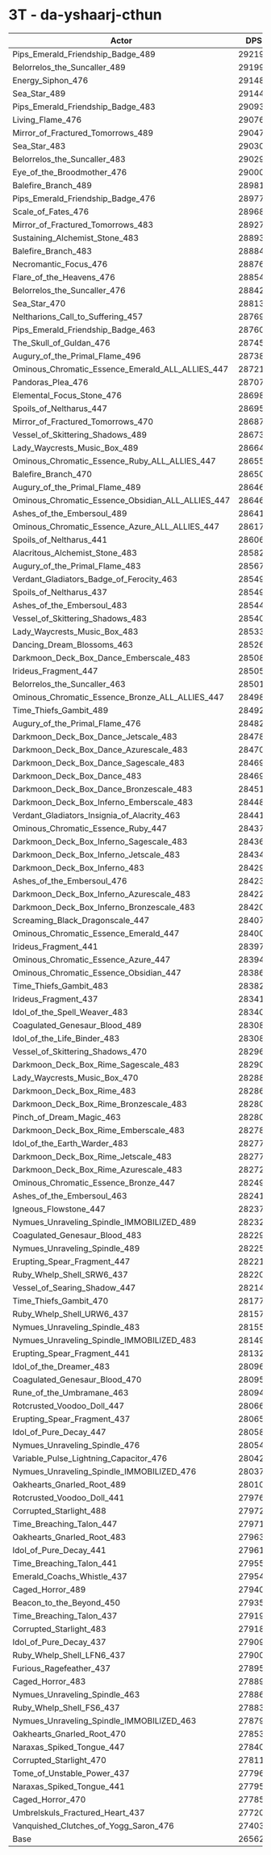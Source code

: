 # 3T - da-yshaarj-cthun
| Actor | DPS | Increase |
|---|:---:|:---:|
|Pips_Emerald_Friendship_Badge_489|292194|10.00%|
|Belorrelos_the_Suncaller_489|291990|9.93%|
|Energy_Siphon_476|291489|9.74%|
|Sea_Star_489|291445|9.72%|
|Pips_Emerald_Friendship_Badge_483|290936|9.53%|
|Living_Flame_476|290766|9.47%|
|Mirror_of_Fractured_Tomorrows_489|290479|9.36%|
|Sea_Star_483|290309|9.29%|
|Belorrelos_the_Suncaller_483|290294|9.29%|
|Eye_of_the_Broodmother_476|290002|9.18%|
|Balefire_Branch_489|289810|9.11%|
|Pips_Emerald_Friendship_Badge_476|289777|9.09%|
|Scale_of_Fates_476|289683|9.06%|
|Mirror_of_Fractured_Tomorrows_483|289278|8.91%|
|Sustaining_Alchemist_Stone_483|288933|8.78%|
|Balefire_Branch_483|288847|8.74%|
|Necromantic_Focus_476|288769|8.71%|
|Flare_of_the_Heavens_476|288546|8.63%|
|Belorrelos_the_Suncaller_476|288425|8.59%|
|Sea_Star_470|288133|8.48%|
|Neltharions_Call_to_Suffering_457|287690|8.31%|
|Pips_Emerald_Friendship_Badge_463|287601|8.28%|
|The_Skull_of_Guldan_476|287457|8.22%|
|Augury_of_the_Primal_Flame_496|287380|8.19%|
|Ominous_Chromatic_Essence_Emerald_ALL_ALLIES_447|287211|8.13%|
|Pandoras_Plea_476|287077|8.08%|
|Elemental_Focus_Stone_476|286987|8.04%|
|Spoils_of_Neltharus_447|286956|8.03%|
|Mirror_of_Fractured_Tomorrows_470|286874|8.00%|
|Vessel_of_Skittering_Shadows_489|286730|7.95%|
|Lady_Waycrests_Music_Box_489|286644|7.92%|
|Ominous_Chromatic_Essence_Ruby_ALL_ALLIES_447|286552|7.88%|
|Balefire_Branch_470|286506|7.86%|
|Augury_of_the_Primal_Flame_489|286466|7.85%|
|Ominous_Chromatic_Essence_Obsidian_ALL_ALLIES_447|286462|7.85%|
|Ashes_of_the_Embersoul_489|286414|7.83%|
|Ominous_Chromatic_Essence_Azure_ALL_ALLIES_447|286173|7.74%|
|Spoils_of_Neltharus_441|286061|7.70%|
|Alacritous_Alchemist_Stone_483|285826|7.61%|
|Augury_of_the_Primal_Flame_483|285672|7.55%|
|Verdant_Gladiators_Badge_of_Ferocity_463|285497|7.48%|
|Spoils_of_Neltharus_437|285494|7.48%|
|Ashes_of_the_Embersoul_483|285440|7.46%|
|Vessel_of_Skittering_Shadows_483|285406|7.45%|
|Lady_Waycrests_Music_Box_483|285336|7.42%|
|Dancing_Dream_Blossoms_463|285261|7.39%|
|Darkmoon_Deck_Box_Dance_Emberscale_483|285085|7.33%|
|Irideus_Fragment_447|285054|7.32%|
|Belorrelos_the_Suncaller_463|285013|7.30%|
|Ominous_Chromatic_Essence_Bronze_ALL_ALLIES_447|284987|7.29%|
|Time_Thiefs_Gambit_489|284922|7.27%|
|Augury_of_the_Primal_Flame_476|284828|7.23%|
|Darkmoon_Deck_Box_Dance_Jetscale_483|284784|7.21%|
|Darkmoon_Deck_Box_Dance_Azurescale_483|284707|7.19%|
|Darkmoon_Deck_Box_Dance_Sagescale_483|284697|7.18%|
|Darkmoon_Deck_Box_Dance_483|284697|7.18%|
|Darkmoon_Deck_Box_Dance_Bronzescale_483|284512|7.11%|
|Darkmoon_Deck_Box_Inferno_Emberscale_483|284480|7.10%|
|Verdant_Gladiators_Insignia_of_Alacrity_463|284416|7.08%|
|Ominous_Chromatic_Essence_Ruby_447|284370|7.06%|
|Darkmoon_Deck_Box_Inferno_Sagescale_483|284361|7.06%|
|Darkmoon_Deck_Box_Inferno_Jetscale_483|284346|7.05%|
|Darkmoon_Deck_Box_Inferno_483|284299|7.03%|
|Ashes_of_the_Embersoul_476|284237|7.01%|
|Darkmoon_Deck_Box_Inferno_Azurescale_483|284221|7.00%|
|Darkmoon_Deck_Box_Inferno_Bronzescale_483|284203|7.00%|
|Screaming_Black_Dragonscale_447|284078|6.95%|
|Ominous_Chromatic_Essence_Emerald_447|284001|6.92%|
|Irideus_Fragment_441|283976|6.91%|
|Ominous_Chromatic_Essence_Azure_447|283949|6.90%|
|Ominous_Chromatic_Essence_Obsidian_447|283865|6.87%|
|Time_Thiefs_Gambit_483|283824|6.85%|
|Irideus_Fragment_437|283413|6.70%|
|Idol_of_the_Spell_Weaver_483|283409|6.70%|
|Coagulated_Genesaur_Blood_489|283088|6.58%|
|Idol_of_the_Life_Binder_483|283084|6.57%|
|Vessel_of_Skittering_Shadows_470|282966|6.53%|
|Darkmoon_Deck_Box_Rime_Sagescale_483|282901|6.51%|
|Lady_Waycrests_Music_Box_470|282887|6.50%|
|Darkmoon_Deck_Box_Rime_483|282862|6.49%|
|Darkmoon_Deck_Box_Rime_Bronzescale_483|282805|6.47%|
|Pinch_of_Dream_Magic_463|282802|6.47%|
|Darkmoon_Deck_Box_Rime_Emberscale_483|282780|6.46%|
|Idol_of_the_Earth_Warder_483|282773|6.46%|
|Darkmoon_Deck_Box_Rime_Jetscale_483|282772|6.46%|
|Darkmoon_Deck_Box_Rime_Azurescale_483|282722|6.44%|
|Ominous_Chromatic_Essence_Bronze_447|282498|6.35%|
|Ashes_of_the_Embersoul_463|282418|6.32%|
|Igneous_Flowstone_447|282370|6.31%|
|Nymues_Unraveling_Spindle_IMMOBILIZED_489|282324|6.29%|
|Coagulated_Genesaur_Blood_483|282291|6.28%|
|Nymues_Unraveling_Spindle_489|282254|6.26%|
|Erupting_Spear_Fragment_447|282216|6.25%|
|Ruby_Whelp_Shell_SRW6_437|282207|6.24%|
|Vessel_of_Searing_Shadow_447|282147|6.22%|
|Time_Thiefs_Gambit_470|281775|6.08%|
|Ruby_Whelp_Shell_URW6_437|281572|6.01%|
|Nymues_Unraveling_Spindle_483|281552|6.00%|
|Nymues_Unraveling_Spindle_IMMOBILIZED_483|281491|5.97%|
|Erupting_Spear_Fragment_441|281320|5.91%|
|Idol_of_the_Dreamer_483|280962|5.78%|
|Coagulated_Genesaur_Blood_470|280959|5.77%|
|Rune_of_the_Umbramane_463|280947|5.77%|
|Rotcrusted_Voodoo_Doll_447|280665|5.66%|
|Erupting_Spear_Fragment_437|280658|5.66%|
|Idol_of_Pure_Decay_447|280586|5.63%|
|Nymues_Unraveling_Spindle_476|280548|5.62%|
|Variable_Pulse_Lightning_Capacitor_476|280427|5.57%|
|Nymues_Unraveling_Spindle_IMMOBILIZED_476|280379|5.56%|
|Oakhearts_Gnarled_Root_489|280100|5.45%|
|Rotcrusted_Voodoo_Doll_441|279765|5.33%|
|Corrupted_Starlight_488|279720|5.31%|
|Time_Breaching_Talon_447|279713|5.31%|
|Oakhearts_Gnarled_Root_483|279637|5.28%|
|Idol_of_Pure_Decay_441|279613|5.27%|
|Time_Breaching_Talon_441|279559|5.25%|
|Emerald_Coachs_Whistle_437|279544|5.24%|
|Caged_Horror_489|279400|5.19%|
|Beacon_to_the_Beyond_450|279350|5.17%|
|Time_Breaching_Talon_437|279198|5.11%|
|Corrupted_Starlight_483|279189|5.11%|
|Idol_of_Pure_Decay_437|279099|5.07%|
|Ruby_Whelp_Shell_LFN6_437|279002|5.04%|
|Furious_Ragefeather_437|278957|5.02%|
|Caged_Horror_483|278899|5.00%|
|Nymues_Unraveling_Spindle_463|278865|4.99%|
|Ruby_Whelp_Shell_FS6_437|278832|4.97%|
|Nymues_Unraveling_Spindle_IMMOBILIZED_463|278794|4.96%|
|Oakhearts_Gnarled_Root_470|278534|4.86%|
|Naraxas_Spiked_Tongue_447|278408|4.81%|
|Corrupted_Starlight_470|278119|4.71%|
|Tome_of_Unstable_Power_437|277966|4.65%|
|Naraxas_Spiked_Tongue_441|277958|4.65%|
|Caged_Horror_470|277854|4.61%|
|Umbrelskuls_Fractured_Heart_437|277200|4.36%|
|Vanquished_Clutches_of_Yogg_Saron_476|274034|3.17%|
|Base|265620|0.00%|
